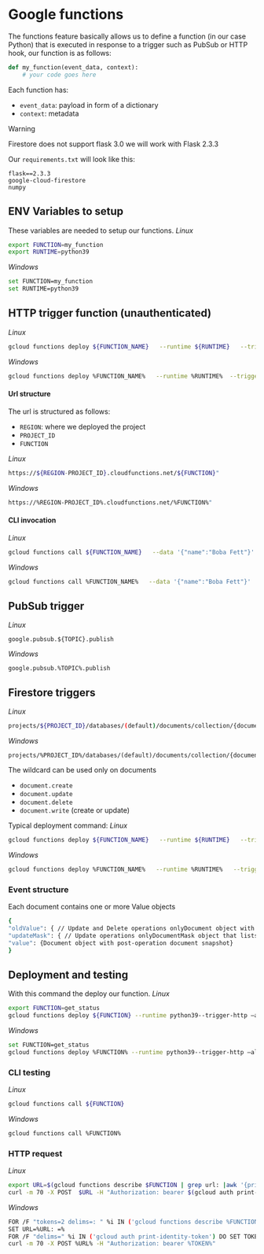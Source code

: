 # Google functions
The functions feature basically allows us to define a function (in our case Python) that is executed in response to a trigger such as PubSub or HTTP hook, our function is as follows:

```python
def my_function(event_data, context):
    # your code goes here
```
Each function has:
 - `event_data`: payload in form of a dictionary
 - `context`: metadata

> [!WARNING]
> Firestore does not support flask 3.0 we will work with Flask 2.3.3

Our `requirements.txt` will look like this:
```text
flask==2.3.3
google-cloud-firestore
numpy
```

## ENV Variables to setup
These variables are needed to setup our functions.
*Linux*
```bash
export FUNCTION=my_function
export RUNTIME=python39
```
*Windows*
```bash
set FUNCTION=my_function
set RUNTIME=python39
```


## HTTP trigger function (unauthenticated)
*Linux*
```bash
gcloud functions deploy ${FUNCTION_NAME}   --runtime ${RUNTIME}   --trigger-http --allow-unauthenticated
```
*Windows*
```bash
gcloud functions deploy %FUNCTION_NAME%   --runtime %RUNTIME%  --trigger-http --allow unauthenticated
```
#### Url structure
The url is structured as follows:
 - `REGION`: where we deployed the project
 - `PROJECT_ID`
 - `FUNCTION`

*Linux*
```bash
https://${REGION-PROJECT_ID}.cloudfunctions.net/${FUNCTION}"
```
*Windows*
```bash
https://%REGION-PROJECT_ID%.cloudfunctions.net/%FUNCTION%"
```
#### CLI invocation
*Linux*
```bash
gcloud functions call ${FUNCTION_NAME}   --data '{"name":"Boba Fett"}'
```
*Windows*
```bash
gcloud functions call %FUNCTION_NAME%   --data '{"name":"Boba Fett"}'
```


## PubSub trigger
*Linux*
```
google.pubsub.${TOPIC}.publish
```
*Windows*
```
google.pubsub.%TOPIC%.publish
```
## Firestore triggers
*Linux*
```bash
projects/${PROJECT_ID}/databases/(default)/documents/collection/{document_wildcard}
```
*Windows*
```
projects/%PROJECT_ID%/databases/(default)/documents/collection/{document_wildcard}
```
The wildcard can be used only on documents

 - `document.create`
 - `document.update`
 - `document.delete`
 - `document.write` (create or update)


Typical deployment command:
*Linux*
```bash
gcloud functions deploy ${FUNCTION_NAME}   --runtime ${RUNTIME}   --trigger-event "${EVENT_TYPE}"--trigger-resource "${DOCUMENT_PATH}"
```
*Windows*
```bash
gcloud functions deploy %FUNCTION_NAME%   --runtime %RUNTIME%   --trigger-event "%EVENT_TYPE%"--trigger-resource "%DOCUMENT_PATH%"
```

### Event structure
Each document contains one or more Value objects
```bash
{
"oldValue": { // Update and Delete operations onlyDocument object with pre-operation document snapshot},
"updateMask": { // Update operations onlyDocumentMask object that lists changed fields.},
"value": {Document object with post-operation document snapshot}
}
```

## Deployment and testing
With this command the deploy our function.
*Linux* 
```bash
export FUNCTION=get_status
gcloud functions deploy ${FUNCTION} --runtime python39--trigger-http –allow-unauthenticated --docker-registry=artifact-registry --no-gen2
```

*Windows*
```bash
set FUNCTION=get_status
gcloud functions deploy %FUNCTION% --runtime python39--trigger-http –allow-unauthenticated --docker-registry=artifact-registry --no-gen2
```

### CLI testing
*Linux*
```bash
gcloud functions call ${FUNCTION}
```
*Windows*
```bash
gcloud functions call %FUNCTION%
```
### HTTP request
*Linux*
```bash
export URL=$(gcloud functions describe $FUNCTION | grep url: |awk '{print $2}')
curl -m 70 -X POST  $URL -H "Authorization: bearer $(gcloud auth print-identity-token)"
```
*Windows*
```bash
FOR /F "tokens=2 delims=: " %i IN ('gcloud functions describe %FUNCTION% ^| findstr "url:"') DO SET URL=%i
SET URL=%URL: =%
FOR /F "delims=" %i IN ('gcloud auth print-identity-token') DO SET TOKEN=%i
curl -m 70 -X POST %URL% -H "Authorization: bearer %TOKEN%"
```


